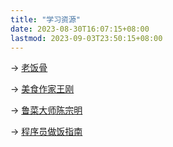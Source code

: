 ```yaml
---
title: "学习资源"
date: 2023-08-30T16:07:15+08:00
lastmod: 2023-09-03T23:50:15+08:00
---
```


-> [老饭骨](https://space.bilibili.com/419872064)

-> [美食作家王刚](https://www.youtube.com/@chefwang)

-> [鲁菜大师陈宗明](https://space.bilibili.com/490775325)

-> [程序员做饭指南](https://github.com/Anduin2017/HowToCook)
